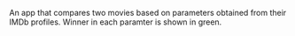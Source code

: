 An app that compares two movies based on parameters obtained from their IMDb profiles. Winner in each paramter is shown in green.